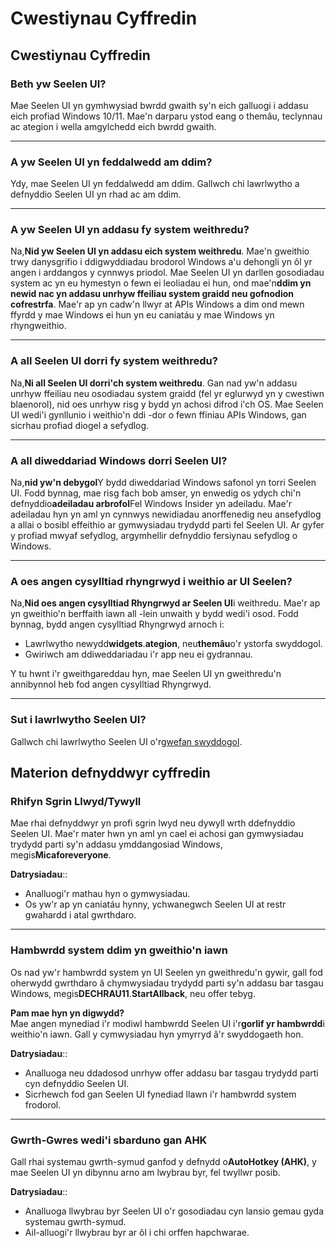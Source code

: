 # **Cwestiynau Cyffredin**

## **Cwestiynau Cyffredin**

### **Beth yw Seelen UI?**

Mae Seelen UI yn gymhwysiad bwrdd gwaith sy'n eich galluogi i addasu eich
profiad Windows 10/11. Mae'n darparu ystod eang o themâu, teclynnau ac ategion i
wella amgylchedd eich bwrdd gwaith.

---

### **A yw Seelen UI yn feddalwedd am ddim?**

Ydy, mae Seelen UI yn feddalwedd am ddim. Gallwch chi lawrlwytho a defnyddio
Seelen UI yn rhad ac am ddim.

---

### **A yw Seelen UI yn addasu fy system weithredu?**

Na,**Nid yw Seelen UI yn addasu eich system weithredu**. Mae'n gweithio trwy
danysgrifio i ddigwyddiadau brodorol Windows a'u dehongli yn ôl yr angen i
arddangos y cynnwys priodol. Mae Seelen UI yn darllen gosodiadau system ac yn eu
hymestyn o fewn ei leoliadau ei hun, ond mae'n**ddim yn newid nac yn addasu
unrhyw ffeiliau system graidd neu gofnodion cofrestrfa**. Mae'r ap yn cadw'n
llwyr at APIs Windows a dim ond mewn ffyrdd y mae Windows ei hun yn eu caniatáu
y mae Windows yn rhyngweithio.

---

### **A all Seelen UI dorri fy system weithredu?**

Na,**Ni all Seelen UI dorri'ch system weithredu**. Gan nad yw'n addasu unrhyw
ffeiliau neu osodiadau system graidd (fel yr eglurwyd yn y cwestiwn blaenorol),
nid oes unrhyw risg y bydd yn achosi difrod i'ch OS. Mae Seelen UI wedi'i
gynllunio i weithio'n ddi -dor o fewn ffiniau APIs Windows, gan sicrhau profiad
diogel a sefydlog.

---

### **A all diweddariad Windows dorri Seelen UI?**

Na,**nid yw'n debygol**Y bydd diweddariad Windows safonol yn torri Seelen UI.
Fodd bynnag, mae risg fach bob amser, yn enwedig os ydych chi'n
defnyddio**adeiladau arbrofol**Fel Windows Insider yn adeiladu. Mae'r adeiladau
hyn yn aml yn cynnwys newidiadau anorffenedig neu ansefydlog a allai o bosibl
effeithio ar gymwysiadau trydydd parti fel Seelen UI. Ar gyfer y profiad mwyaf
sefydlog, argymhellir defnyddio fersiynau sefydlog o Windows.

---

### **A oes angen cysylltiad rhyngrwyd i weithio ar UI Seelen?**

Na,**Nid oes angen cysylltiad Rhyngrwyd ar Seelen UI**i weithredu. Mae'r ap yn
gweithio'n berffaith iawn all -lein unwaith y bydd wedi'i osod. Fodd bynnag,
bydd angen cysylltiad Rhyngrwyd arnoch i:

- Lawrlwytho newydd**widgets**.**ategion**, neu**themâu**o'r ystorfa swyddogol.
- Gwiriwch am ddiweddariadau i'r app neu ei gydrannau.

Y tu hwnt i'r gweithgareddau hyn, mae Seelen UI yn gweithredu'n annibynnol heb
fod angen cysylltiad Rhyngrwyd.

---

### **Sut i lawrlwytho Seelen UI?**

Gallwch chi lawrlwytho Seelen UI o'r[gwefan swyddogol](https://seelen.io).

## **Materion defnyddwyr cyffredin**

### **Rhifyn Sgrin Llwyd/Tywyll**

Mae rhai defnyddwyr yn profi sgrin lwyd neu dywyll wrth ddefnyddio Seelen UI.
Mae'r mater hwn yn aml yn cael ei achosi gan gymwysiadau trydydd parti sy'n
addasu ymddangosiad Windows, megis**Micaforeveryone**.

**Datrysiadau**::

- Analluogi'r mathau hyn o gymwysiadau.
- Os yw'r ap yn caniatáu hynny, ychwanegwch Seelen UI at restr gwahardd i atal
  gwrthdaro.

---

### **Hambwrdd system ddim yn gweithio'n iawn**

Os nad yw'r hambwrdd system yn UI Seelen yn gweithredu'n gywir, gall fod
oherwydd gwrthdaro â chymwysiadau trydydd parti sy'n addasu bar tasgau Windows,
megis**DECHRAU11**.**StartAllback**, neu offer tebyg.

**Pam mae hyn yn digwydd?**\
Mae angen mynediad i'r modiwl hambwrdd Seelen UI i'r**gorlif yr hambwrdd**i
weithio'n iawn. Gall y cymwysiadau hyn ymyrryd â'r swyddogaeth hon.

**Datrysiadau**::

- Analluoga neu ddadosod unrhyw offer addasu bar tasgau trydydd parti cyn
  defnyddio Seelen UI.
- Sicrhewch fod gan Seelen UI fynediad llawn i'r hambwrdd system frodorol.

---

### **Gwrth-Gwres wedi'i sbarduno gan AHK**

Gall rhai systemau gwrth-symud ganfod y defnydd o**AutoHotkey (AHK)**, y mae
Seelen UI yn dibynnu arno am lwybrau byr, fel twyllwr posib.

**Datrysiadau**::

- Analluoga llwybrau byr Seelen UI o'r gosodiadau cyn lansio gemau gyda systemau
  gwrth-symud.
- Ail-alluogi'r llwybrau byr ar ôl i chi orffen hapchwarae.
